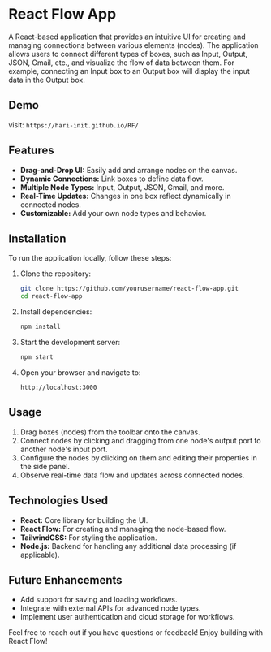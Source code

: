 # React Flow App

A React-based application that provides an intuitive UI for creating and managing connections between various elements (nodes). The application allows users to connect different types of boxes, such as Input, Output, JSON, Gmail, etc., and visualize the flow of data between them. For example, connecting an Input box to an Output box will display the input data in the Output box.

## Demo
visit: `https://hari-init.github.io/RF/`


## Features

- **Drag-and-Drop UI:** Easily add and arrange nodes on the canvas.
- **Dynamic Connections:** Link boxes to define data flow.
- **Multiple Node Types:** Input, Output, JSON, Gmail, and more.
- **Real-Time Updates:** Changes in one box reflect dynamically in connected nodes.
- **Customizable:** Add your own node types and behavior.

## Installation

To run the application locally, follow these steps:

1. Clone the repository:

   ```bash
   git clone https://github.com/yourusername/react-flow-app.git
   cd react-flow-app
   ```

2. Install dependencies:

   ```bash
   npm install
   ```

3. Start the development server:

   ```bash
   npm start
   ```

4. Open your browser and navigate to:

   ```
   http://localhost:3000
   ```

## Usage

1. Drag boxes (nodes) from the toolbar onto the canvas.
2. Connect nodes by clicking and dragging from one node's output port to another node's input port.
3. Configure the nodes by clicking on them and editing their properties in the side panel.
4. Observe real-time data flow and updates across connected nodes.

## Technologies Used

- **React:** Core library for building the UI.
- **React Flow:** For creating and managing the node-based flow.
- **TailwindCSS:** For styling the application.
- **Node.js:** Backend for handling any additional data processing (if applicable).

## Future Enhancements

- Add support for saving and loading workflows.
- Integrate with external APIs for advanced node types.
- Implement user authentication and cloud storage for workflows.


Feel free to reach out if you have questions or feedback! Enjoy building with React Flow!
